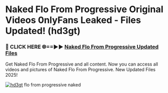 # Naked Flo From Progressive Original Videos 0nlyFans Leaked - Files Updated! (hd3gt)

<h3>🔴 CLICK HERE 🌐==►► <a href="https://tinyurl.com/yckcrads" rel="nofollow">Naked Flo From Progressive Updated Files</a></h3>

Get Naked Flo From Progressive and all content. Now you can access all videos and pictures of Naked Flo From Progressive. New Updated Files 2025!

[![hd3gt](https://i.imgur.com/hpKpOFt.gif)](https://tinyurl.com/yckcrads)
flo from progressive naked
